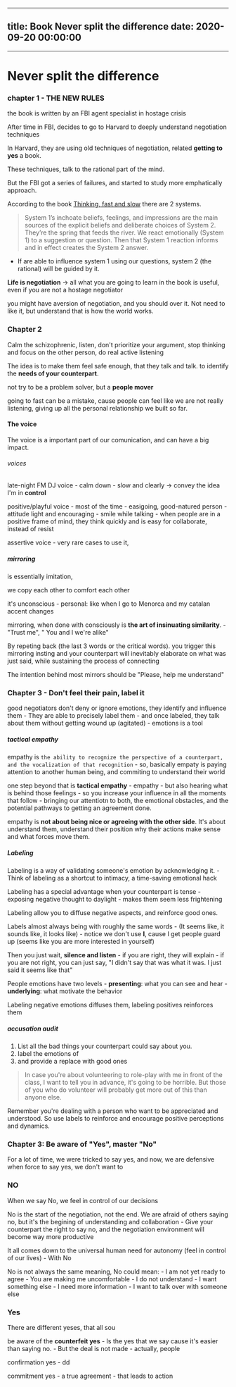 
---
title: Book Never split the difference
date: 2020-09-20 00:00:00
---
---
# Never split the difference
### chapter 1 - THE NEW RULES



the book is written by an FBI agent specialist in hostage crisis


After time in FBI, decides to go to Harvard to deeply understand negotiation techniques


In Harvard, they are using old techniques of negotiation, related **getting to yes** a book.


These techniques, talk to the rational part of the mind.


But the FBI got a series of failures, and started to study more emphatically approach.



According to the book [Thinking,  fast and slow](../thinking-fast-and-slow) there are 2 systems.
  > System 1’s inchoate beliefs, feelings, and impressions are the main sources of the explicit beliefs and deliberate choices of System 2. They’re the spring that feeds the river. We react emotionally (System 1) to a suggestion or question. 
  > Then that System 1 reaction informs and in effect creates the System 2 answer.
  - If are able to influence system 1 using our questions, system 2 (the rational) will be guided by it. 




**Life is negotiation** -> all what you are going to learn in the book is useful, even if you are not a hostage negotiator




you might have aversion of negotiation, and you should over it. Not need to like it, but understand that is how the world works.


### Chapter 2



Calm the schizophrenic, listen, don't prioritize your argument, stop thinking and focus on the other person, do real active listening


The idea is to make them feel safe enough, that they talk and talk. to identify the **needs of your counterpart**.


not try to be a problem solver, but a **people mover**


going to fast can be a mistake, cause people can feel like we are not really listening, giving up all the personal relationship we built so far.

#### The voice


The voice is a important part of our comunication, and can have a big impact.


###### voices


late-night FM DJ voice
	- calm down
	- slow and clearly -> convey the idea I'm in **control**


positive/playful voice
	- most of the time
	- easigoing, good-natured person
	- attitude light and encouraging
	- smile while talking
	- when people are in a positive frame of mind, they think quickly and is easy for collaborate, instead of resist


assertive voice
	- very rare cases to use it,
	

##### mirroring


is essentially imitation, 


we copy each other to comfort each other


it's unconscious
	- personal: like when I go to Menorca and my catalan accent changes


mirroring, when done with consciously is **the art of insinuating similarity**.
	- "Trust me", " You and I we're alike"


By repeting back (the last 3 words or the critical words). you trigger this mirroring insting and your counterpart will inevitably elaborate on what was just said, while sustaining the process of connecting


The intention behind most mirrors should be "Please, help me understand"

### Chapter 3 - Don't feel their pain, label it



good negotiators don't deny or ignore emotions, they identify and influence them
	- They are able to precisely label them
	- and once labeled, they talk about them without getting wound up (agitated)
	- emotions is a tool

##### tactical empathy


empathy is `the ability to recognize the perspective of a counterpart, and the vocalization of that recognition`
	- so, basically empaty is paying attention to another human being, and commiting to understand their world


one step beyond that is **tactical empathy**
	- empathy
	- but also hearing what is behind those feelings
	- so you increase your influence in all the moments that follow
	- bringing our attentiotn to both, the emotional obstacles, and the potential pathways to getting an agreement done.


empathy is **not about being nice or agreeing with the other side**. It's about understand them, understand their position why their actions make sense and what forces move them.

##### Labeling



Labeling is a way of validating someone's emotion by acknowledging it.
	- Think of labeling as a shortcut to intimacy, a time-saving emotional hack


Labeling has a special advantage when your counterpart is tense
	- exposing negative thought to daylight
	- makes them seem less frightening


Labeling allow you to diffuse negative aspects, and reinforce good ones.



Labels almost always being with roughly the same words
	- (It seems like, it sounds like, it looks like)
	- notice we don't use **I**, cause I get people guard up (seems like you are more interested in yourself)


Then you just wait, **silence and listen**
	- if you are right, they will explain
	- if you are not right, you can just say, "I didn't say that was what it was. I just said it seems like that"



People emotions have two levels
	- **presenting**: what you can see and hear
	- **underlying**: what motivate the behavior


Labeling negative emotions diffuses them, labeling positives reinforces them

##### accusation audit

1. List all the bad things your counterpart could say about you.
2. label the emotions of
3. and provide a replace with good ones

> In case you're about volunteering to role-play with me in front of the class, I want to tell you in advance, it's going to be horrible. But those of you who do volunteer will probably get more out of this than anyone else.



Remember you're dealing with a person who want to be appreciated and understood. So use labels to reinforce and encourage positive perceptions and dynamics.


### Chapter 3: Be aware of "Yes", master "No"



For a lot of time, we were tricked to say yes, and now, we are defensive when force to say yes, we don't want to

### NO


When we say No, we feel in control of our decisions


No is the start of the negotiation, not the end. We are afraid of others saying no, but it's the begining of understanding and collaboration
	- Give your counterpart the right to say no, and the negotiation environment will become way more productive


It all comes down to the universal human need for autonomy (feel in control of our lives)
	- With No


No is not always the same meaning, No could mean:
	- I am not yet ready to agree
	- You are making me uncomfortable
	- I do not understand
	- I want something else
	- I need more information
	- I want to talk over with someone else

### Yes
There are different yeses, that all sou


be aware of the **counterfeit yes**
	- Is the yes that we say cause it's easier than saying no.
	- But the deal is not made
	- actually, people 


confirmation yes
	- dd


commitment yes
	- a true agreement 
	- that leads to action

